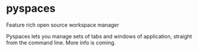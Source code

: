 # pyspaces
Feature rich open source workspace manager

Pyspaces lets you manage sets of tabs and windows of application, straight from the command line. More info is coming.
